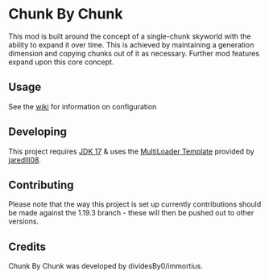 # Chunk By Chunk

This mod is built around the concept of a single-chunk skyworld with the ability to expand it over time. This is achieved
by maintaining a generation dimension and copying chunks out of it as necessary. Further mod features expand upon this
core concept.

## Usage 

See the [wiki](https://github.com/immortius/chunkbychunk/wiki) for information on configuration

## Developing

This project requires [JDK 17](https://adoptium.net/) & uses the [MultiLoader Template](https://github.com/jaredlll08/MultiLoader-Template) provided by [jaredlll08](https://github.com/jaredlll08).

## Contributing

Please note that the way this project is set up currently contributions should be made against the 1.19.3 branch - these will then be pushed out to other versions.

## Credits

Chunk By Chunk was developed by dividesBy0/immortius.
